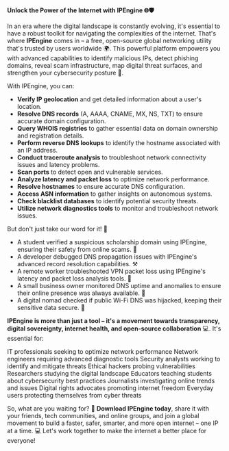 **Unlock the Power of the Internet with IPEngine 🌐🛡️**

In an era where the digital landscape is constantly evolving, it's essential to have a robust toolkit for navigating the complexities of the internet. That's where **IPEngine** comes in – a free, open-source global networking utility that's trusted by users worldwide 🌍. This powerful platform empowers you with advanced capabilities to identify malicious IPs, detect phishing domains, reveal scam infrastructure, map digital threat surfaces, and strengthen your cybersecurity posture 🔐.

With IPEngine, you can:

*   **Verify IP geolocation** and get detailed information about a user's location.
*   **Resolve DNS records** (A, AAAA, CNAME, MX, NS, TXT) to ensure accurate domain configuration.
*   **Query WHOIS registries** to gather essential data on domain ownership and registration details.
*   **Perform reverse DNS lookups** to identify the hostname associated with an IP address.
*   **Conduct traceroute analysis** to troubleshoot network connectivity issues and latency problems.
*   **Scan ports** to detect open and vulnerable services.
*   **Analyze latency and packet loss** to optimize network performance.
*   **Resolve hostnames** to ensure accurate DNS configuration.
*   **Access ASN information** to gather insights on autonomous systems.
*   **Check blacklist databases** to identify potential security threats.
*   **Utilize network diagnostics tools** to monitor and troubleshoot network issues.

But don't just take our word for it! 🤔

*   A student verified a suspicious scholarship domain using IPEngine, ensuring their safety from online scams. 💼
*   A developer debugged DNS propagation issues with IPEngine's advanced record resolution capabilities. ⚒️
*   A remote worker troubleshooted VPN packet loss using IPEngine's latency and packet loss analysis tools. 📡
*   A small business owner monitored DNS uptime and anomalies to ensure their online presence was always available. 👥
*   A digital nomad checked if public Wi-Fi DNS was hijacked, keeping their sensitive data secure. 🚀

**IPEngine is more than just a tool – it's a movement towards transparency, digital sovereignty, internet health, and open-source collaboration** 💻. It's essential for:

IT professionals seeking to optimize network performance
Network engineers requiring advanced diagnostic tools
Security analysts working to identify and mitigate threats
Ethical hackers probing vulnerabilities
Researchers studying the digital landscape
Educators teaching students about cybersecurity best practices
Journalists investigating online trends and issues
Digital rights advocates promoting internet freedom
Everyday users protecting themselves from cyber threats

So, what are you waiting for? 🚀 **Download IPEngine today**, share it with your friends, tech communities, and online groups, and join a global movement to build a faster, safer, smarter, and more open internet – one IP at a time. 💻 Let's work together to make the internet a better place for everyone!